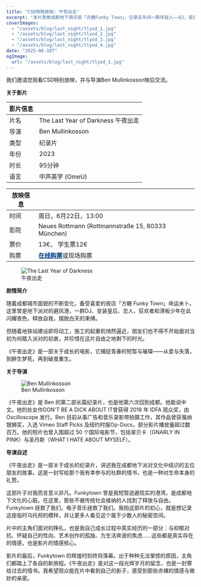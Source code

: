 ```yaml
---
title: "CSD特殊放映: 午夜出走"
excerpt: "本片聚焦成都地下俱乐部「方糖Funky Town」，记录五年间一群年轻人——DJ、变装皇后、滑板少年、音乐人——在城市夜色中寻找自我、释放情绪、建立联系的真实故事。在迷幻灯光与电子音乐中，他们体验青春的张力，也直面城市变迁带来的文化冲击与空间压缩。"
coverImages:
  - "/assets/blog/last_night/tlyod_1.jpg"
  - "/assets/blog/last_night/tlyod_2.jpg"
  - "/assets/blog/last_night/tlyod_3.jpg"
  - "/assets/blog/last_night/tlyod_4.jpg"
date: "2025-06-10T"
ogImage:
  url: "/assets/blog/last_night/tlyod_1.jpg"
---
```


我们邀请您观看<span class="pride-month-rainbow">CSD</span>特别放映，并与导演Ben Mullinkosson映后交流。

**关于影片**



| 影片信息| |
|---|---|
| 片名| The Last Year of Darkness 午夜出走|
| 导演 | Ben Mullinkosson |
| 类型| 纪录片 |
| 年份 | 2023 |
| 时长| 95分钟 |
| 语言| 中声英字 (OmeU) |

| 放映信息 | |
|---|---|
| 时间 | 周日，6月22日，13:00 |
| 影院 | Neues Rottmann (Rottmannstraße 15, 80333 München) |
| 票价 | 13€， 学生票12€|
| 购票 | [<strong style="color: #003d82; text-decoration: underline;">在线购票</strong>](https://neuesrottmann.de/programm/film/the-last-year-of-darkness)或现场购票 |

<figure>
  <img src="/assets/blog/last_night/poster.jpg" alt="The Last Year of Darkness" />
  <figcaption>午夜出走</figcaption>
</figure>

**剧情简介**

随着成都城市面貌的不断变化，备受喜爱的夜店「方糖 Funky Town」命运未卜。这里曾是地下派对的避风港，一群DJ、变装皇后、恋人、狂欢者和滑板少年在此闪耀夜色，释放自我，摆脱白天的束缚。

但随着地铁站建设即将动工，施工的起重机悄然逼近，朋友们也不得不开始面对当初为何踏入派对的初衷，并珍惜在这片自由之地剩下的时光。

《午夜出走》是一部关于成长的电影，它捕捉青春的短暂与璀璨——从爱与失落，到醉生梦死，再到破茧重生。

**关于导演**

<figure>
  <img src="/assets/blog/last_night/BenMullinkosson.JPG" alt="Ben Mullinkosson" />
  <figcaption>Ben Mullinkosson</figcaption>
</figure>

《午夜出走》是 Ben 的第二部长篇纪录片，也是他第六次回到成都。他能说中文。他的处女作DON'T BE A DICK ABOUT IT曾获得 2018 年 IDFA 观众奖，由 Oscilloscope 发行。Ben 目前从事广告和音乐录影带拍摄工作，其作品曾获戛纳银狮奖，入选 Vimeo Staff Picks 及纽约时报Op-Docs，部分影片播放量超过数百万。他的短片也曾入围超过 50 个国际电影节，包括翠贝卡（GNARLY IN PINK）与圣丹斯（WHAT I HATE ABOUT MYSELF）。


**导演自述**

《午夜出走》是一部关于成长的纪录片，讲述我在成都地下派对文化中结识的五位朋友的故事。这是一封写给那个我有幸参与的社群的情书，也是一种对生命本身的礼赞。

这部片子对我而言意义非凡。Funkytown 曾是我短暂逃避现实的港湾，是成都地下文化的心脏。在这里，那些不被传统社会接纳的人找到了释放与自由。Funkytown 拯救了我们，电子音乐拯救了我们。我拍这部片的初心，就是想记录这座临时乌托邦的模样，并让更多人看见这个属于少数人的秘密空间。

片中的主角们面对的挣扎，也是我自己成长过程中真实经历的一部分：与抑郁对抗、怀疑自己的性向、艺术创作的孤独、为生活奔波的焦虑……这些都是真实存在的情感，也是影片的情感核心。

影片的最后，Funkytown 的辉煌时刻终将落幕。出于种种无法掌控的原因，主角们都踏上了各自的新旅程。《午夜出走》是对这一段光辉岁月的留念，也是一封寄给过去的情书。我希望观众能在片中看到自己的影子，感受到那些赤裸的情感与微妙的亲密。
         
